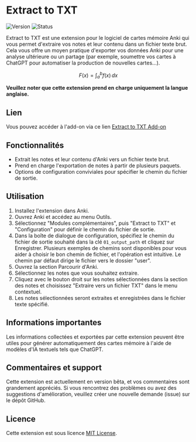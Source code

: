 # Extract to TXT

![Version](https://img.shields.io/badge/version-b1.0.0-blue.svg)
![Status](https://img.shields.io/badge/status-beta-orange.svg)

Extract to TXT est une extension pour le logiciel de cartes mémoire Anki qui vous permet d'extraire vos notes et leur contenu dans un fichier texte brut. Cela vous offre un moyen pratique d'exporter vos données Anki pour une analyse ultérieure ou un partage (par exemple, soumettre vos cartes à ChatGPT pour automatiser la production de nouvelles cartes...).

$$F(x) = \int_{a}^{b} f(x) \, dx$$

**Veuillez noter que cette extension prend en charge uniquement la langue anglaise.**

## Lien

Vous pouvez accéder à l'add-on via ce lien [Extract to TXT Add-on](https://ankiweb.net/shared/info/1758053224)

## Fonctionnalités

- Extrait les notes et leur contenu d'Anki vers un fichier texte brut.
- Prend en charge l'exportation de notes à partir de plusieurs paquets.
- Options de configuration conviviales pour spécifier le chemin du fichier de sortie.

## Utilisation

1. Installez l'extension dans Anki.
2. Ouvrez Anki et accédez au menu Outils.
3. Sélectionnez "Modules complémentaires", puis "Extract to TXT" et "Configuration" pour définir le chemin du fichier de sortie.
4. Dans la boîte de dialogue de configuration, spécifiez le chemin du fichier de sortie souhaité dans la clé `01_output_path` et cliquez sur Enregistrer. Plusieurs exemples de chemins sont disponibles pour vous aider à choisir le bon chemin de fichier, et l'opération est intuitive. Le chemin par défaut dirige le fichier vers le dossier "user".
5. Ouvrez la section Parcourir d'Anki.
6. Sélectionnez les notes que vous souhaitez extraire.
7. Cliquez avec le bouton droit sur les notes sélectionnées dans la section des notes et choisissez "Extraire vers un fichier TXT" dans le menu contextuel.
8. Les notes sélectionnées seront extraites et enregistrées dans le fichier texte spécifié.

## Informations importantes

Les informations collectées et exportées par cette extension peuvent être utiles pour générer automatiquement des cartes mémoire à l'aide de modèles d'IA textuels tels que ChatGPT.

## Commentaires et support

Cette extension est actuellement en version bêta, et vos commentaires sont grandement appréciés. Si vous rencontrez des problèmes ou avez des suggestions d'amélioration, veuillez créer une nouvelle demande (issue) sur le dépôt GitHub.

## Licence

Cette extension est sous licence [MIT License](LICENSE).
